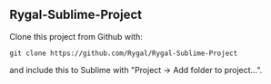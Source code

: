 Rygal-Sublime-Project
-----------------------------

Clone this project from Github with:

    git clone https://github.com/Rygal/Rygal-Sublime-Project

and include this to Sublime with "Project -> Add folder to project...".
